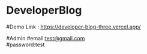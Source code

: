 # DeveloperBlog

#Demo Link : https://developer-blog-three.vercel.app/

#Admin 
#email:test@gmail.com  
#password:test

